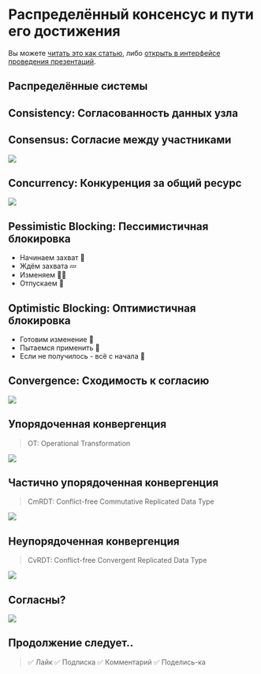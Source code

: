 # Распределённый консенсус и пути его достижения

Вы можете [читать это как статью](https://github.com/nin-jin/slides/tree/master/consensus), либо [открыть в интерфейсе проведения презентаций](https://nin-jin.github.io/slides/consensus/).

## Распределённые системы

## Consistency: Согласованность данных узла

## Consensus: Согласие между участниками

![](consensus.svg)

## Concurrency: Конкуренция за общий ресурс

![](concurrency.svg)

## Pessimistic Blocking: Пессимистичная блокировка

- Начинаем захват 🏰
- Ждём захвата 💤
- Изменяем 👷‍♀️
- Отпускаем 👋

## Optimistic Blocking: Оптимистичная блокировка

- Готовим изменение 🤰 
- Пытаемся применить 👶
- Если не получилось - всё с начала 🔁

## Convergence: Сходимость к согласию

![](convergence.svg)

## Упорядоченная конвергенция

> OT: Operational Transformation

![](order.svg)

## Частично упорядоченная конвергенция

> CmRDT: Conflict-free Commutative Replicated Data Type

![](semi-order.svg)

## Неупорядоченная конвергенция

> CvRDT: Conflict-free Convergent Replicated Data Type

![](unorder.svg)

## Согласны?

![](full.svg)

## Продолжение следует..

> ✅ Лайк
> ✅ Подписка
> ✅ Комментарий
> ✅ Поделись-ка
